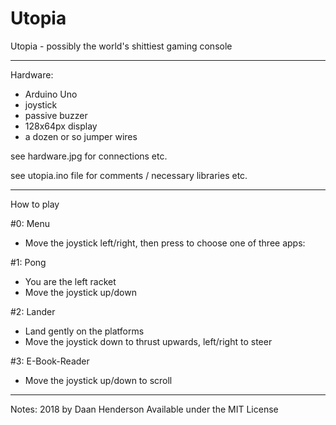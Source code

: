 # Utopia
Utopia - possibly the world's shittiest gaming console
_______________
Hardware:
- Arduino Uno
- joystick
- passive buzzer
- 128x64px display
- a dozen or so jumper wires

see hardware.jpg for connections etc.

see utopia.ino file for comments / necessary libraries etc.
_______________
How to play

#0: Menu
- Move the joystick left/right, then press to choose one of three apps:

#1: Pong
- You are the left racket
- Move the joystick up/down

#2: Lander
- Land gently on the platforms
- Move the joystick down to thrust upwards, left/right to steer

#3: E-Book-Reader
- Move the joystick up/down to scroll

_________
Notes:
2018 by Daan Henderson
Available under the MIT License
